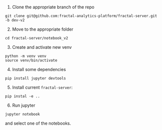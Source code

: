 1. Clone the appropriate branch of the repo
```
git clone git@github.com:fractal-analytics-platform/fractal-server.git -b dev-v2
```

2. Move to the appropriate folder
```
cd fractal-server/notebook_v2
```

3. Create and activate new venv
```
python -m venv venv
source venv/bin/activate
```

4. Install some dependencies
```
pip install jupyter devtools
```

5. Install current `fractal-server`:
```
pip instal -e ..
```

6. Run jupyter
```
jupyter notebook
```
and select one of the notebooks.

